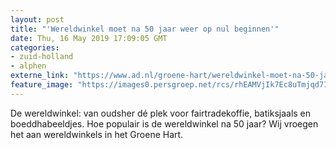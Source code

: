 ```yaml
---
layout: post
title: "'Wereldwinkel moet na 50 jaar weer op nul beginnen'"
date: Thu, 16 May 2019 17:09:05 GMT
categories: 
- zuid-holland 
- alphen 
externe_link: "https://www.ad.nl/groene-hart/wereldwinkel-moet-na-50-jaar-weer-op-nul-beginnen~ace21497/"
feature_image: "https://images0.persgroep.net/rcs/rhEAMVjIk7Ec8uTmjqd7I0O62uA/diocontent/147838687/_fitwidth/400/?appId=21791a8992982cd8da851550a453bd7f&quality=0.7"
---
```


De wereldwinkel: van oudsher dé plek voor fairtradekoffie, batiksjaals en boeddhabeeldjes. Hoe populair is de wereldwinkel na 50 jaar? Wij vroegen het aan wereldwinkels in het Groene Hart.
